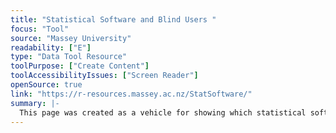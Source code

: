 ```yaml
---
title: "Statistical Software and Blind Users "
focus: "Tool"
source: "Massey University"
readability: ["E"]
type: "Data Tool Resource"
toolPurpose: ["Create Content"]
toolAccessibilityIssues: ["Screen Reader"]
openSource: true
link: "https://r-resources.massey.ac.nz/StatSoftware/"
summary: |-
  This page was created as a vehicle for showing which statistical software could be used by blind users who rely on screen reader software to have access to printed text. 
---
```


